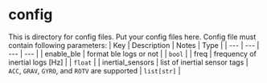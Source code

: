 # config
This is directory for config files.
Put your config files here.
Config file must contain following parameters:
| Key              | Description                     | Notes                                           | Type        |
| ---              | ---                             | ---                                             | ---         |
| enable_ble       | format ble logs or not          |                                                 | `bool`      |
| freq             | frequency of inertial logs [Hz] |                                                 | `float`     |
| inertial_sensors | list of inertial sensor tags    | `ACC`, `GRAV`, `GYRO`, and `ROTV` are supported | `list[str]` |

